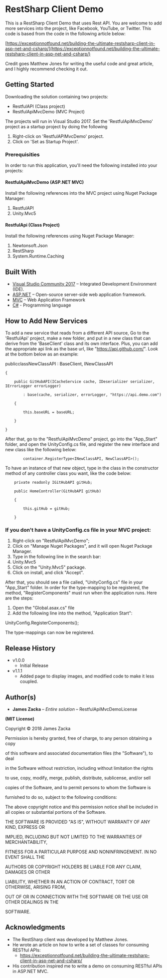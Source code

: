 

# RestSharp Client Demo

This is a RestSharp Client Demo that uses Rest API.  You are welcome to add more services into the project, like Facebook, YouTube, or Twitter.  This code is based from the code in the following article below:

[https://exceptionnotfound.net/building-the-ultimate-restsharp-client-in-asp-net-and-csharp/](https://exceptionnotfound.net/building-the-ultimate-restsharp-client-in-asp-net-and-csharp/)

Credit goes Matthew Jones for writing the useful code and great article, and I highly recommend checking it out.

## Getting Started

Downloading the solution containing two projects:

- RestfulAPI (Class project)
- RestfulApiMvcDemo (MVC Project)

The projects will run in Visual Studio 2017.  Set the &#39;RestfulApiMvcDemo&#39; project as a startup project by doing the following

1. Right-click on &#39;RestfulAPIMvcDemo&#39; project.
2. Click on &#39;Set as Startup Project&#39;.

### Prerequisities

In order to run this application, you&#39;ll need the following installed into your projects:

#### RestfulApiMvcDemo (ASP.NET MVC)

Install the following references into the MVC project using Nuget Package Manager:

1. RestfulAPI
2. Unity.Mvc5

#### RestfulApi (Class Project)

Install the following references using Nuget Package Manager:

1. Newtonsoft.Json
2. RestSharp
3. System.Runtime.Caching

## Built With

- [Visual Studio Community  2017](http://www.dropwizard.io/1.0.2/docs/) – Integrated Development Environment (IDE).
- [ASP.NET](http://www.dropwizard.io/1.0.2/docs/) – Open-source server-side web application framework.
- [MVC](https://maven.apache.org/) – Web Application Framework
- [C#](https://rometools.github.io/rome/) - Programming language

## How to Add New Services

To add a new service that reads from a different API source, Go to the &#39;RestfulApi&#39; project, make a new folder, and put in a new class that can derive from the &#39;BaseClient&#39; class and its own interface.  Plus, you can add the appropriate api link as the base url, like &quot;https://api.github.com/&quot;.  Look at the bottom below as an example:

publicclassNewClassAPI : BaseClient, INewClassAPI

    {

        public GitHubAPI(ICacheService cache, IDeserializer serializer, IErrorLogger errorLogger)

            : base(cache, serializer, errorLogger, "https://api.demo.com")

        {

            this.baseURL = baseURL;

        }

    }

After that, go to the "RestfulApiMvcDemo" project, go into the "App\_Start" folder, and open the UnityConfig.cs file, and register the new interface and new class like the following below:

            container.RegisterType<INewClassAPI, NewClassAPI>();

To have an instance of that new object, type in the class in the constructor method of any controller class you want, like the code below:

        private readonly IGitHubAPI gitHub;

        public HomeController(GitHubAPI gitHub)

        {

            this.gitHub = gitHub;

        }

### If you don't have a UnityConfig.cs file in your MVC project:

1. Right-click on "RestfulApiMvcDemo";
2. Click on "Manage Nuget Packages", and it will open Nuget Package Manager.
3. Type in the following line in the search bar:
  1. Unity.Mvc5
4. Click on the "Unity.Mvc5" package.
5. Click on install, and click "Accept".

After that, you should see a file called, "UnityConfig.cs" file in your "App\_Start" folder.  In order for the type-mapping to be registered, the method, "RegisterComponents" must run when the application runs.  Here are the steps:

1. Open the "Global.asax.cs" file
2. Add the following line into the method, "Application Start":

UnityConfig.RegisterComponents();

The type-mappings can now be registered.

## Release History

- v1.0.0
  - Initial Release
- v1.1.1
  - Added page to display images, and modified code to make it less coupled.

## Author(s)

- **James Zacka** – _Entire solution_ – RestfulApiMvcDemoLicense

**(MIT License)**

Copyright © 2018 James Zacka

Permission is hereby granted, free of charge, to any person obtaining a copy

of this software and associated documentation files (the &quot;Software&quot;), to deal

in the Software without restriction, including without limitation the rights

to use, copy, modify, merge, publish, distribute, sublicense, and/or sell

copies of the Software, and to permit persons to whom the Software is

furnished to do so, subject to the following conditions:

The above copyright notice and this permission notice shall be included in all copies or substantial portions of the Software.

THE SOFTWARE IS PROVIDED "AS IS", WITHOUT WARRANTY OF ANY KIND, EXPRESS OR

IMPLIED, INCLUDING BUT NOT LIMITED TO THE WARRANTIES OF MERCHANTABILITY,

FITNESS FOR A PARTICULAR PURPOSE AND NONINFRINGEMENT. IN NO EVENT SHALL THE

AUTHORS OR COPYRIGHT HOLDERS BE LIABLE FOR ANY CLAIM, DAMAGES OR OTHER

LIABILITY, WHETHER IN AN ACTION OF CONTRACT, TORT OR OTHERWISE, ARISING FROM,

OUT OF OR IN CONNECTION WITH THE SOFTWARE OR THE USE OR OTHER DEALINGS IN THE

SOFTWARE.

## Acknowledgments

- The RestSharp client was developed by Matthew Jones.
- He wrote an article on how to write a set of classes for consuming RESTful APIs:
  - https://exceptionnotfound.net/building-the-ultimate-restsharp-client-in-asp-net-and-csharp/
- His contribution inspired me to write a demo on consuming RESTful APIs in ASP.NET MVC.

